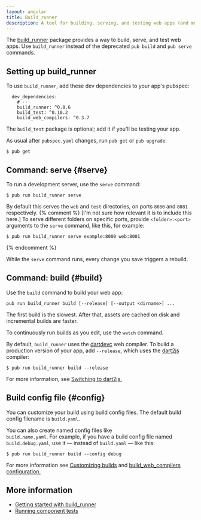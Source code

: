 ```yaml
---
layout: angular
title: Build_runner
description: A tool for building, serving, and testing web apps (and more).
---
```

<?code-excerpt path-base="examples/ng/doc"?>

The [build_runner][] package provides a way to build, serve, and test web apps.
Use `build_runner` instead of the deprecated `pub build` and `pub serve` commands.

## Setting up build_runner

To use `build_runner`, add these dev dependencies to your app's pubspec:

<?code-excerpt "quickstart/pubspec.yaml (build dependencies)" title?>
```
  dev_dependencies:
    # ···
    build_runner: ^0.8.6
    build_test: ^0.10.2
    build_web_compilers: ^0.3.7
```

The `build_test` package is optional; add it if you'll be testing your app.

As usual after `pubspec.yaml` changes, run `pub get` or `pub upgrade`:

```terminal
$ pub get
```

## Command: serve {#serve}

To run a development server, use the `serve` command:

```terminal
$ pub run build_runner serve
```

By default this serves the `web` and `test` directories, on ports `8080` and `8081` respectively.
{% comment %}
[I'm not sure how relevant it is to include this here.]
To serve different folders on specific ports, provide `<folder>:<port>` arguments to the
`serve` command, like this, for example:

```terminal
$ pub run build_runner serve example:8000 web:8001
```
{% endcomment %}

While the `serve` command runs, every change you save triggers a rebuild.

## Command: build {#build}

Use the `build` command to build your web app:

```
pub run build_runner build [--release] [--output <dirname>] ...
```

The first build is the slowest. After that, assets are cached on disk and
incremental builds are faster.

To continuously run builds as you edit, use the `watch` command.

By default, `build_runner` uses the [dartdevc][] web compiler. To build a
production version of your app, add `--release`, which uses the [dart2js][]
compiler:

```terminal
$ pub run build_runner build --release
```

For more information, see [Switching to dart2js.][Switching to dart2js]

## Build config file {#config}

You can customize your build using build config files. The default build config
filename is `build.yaml`.

You can also create named config files like <code> build.<i>name</i>.yaml</code>.
For example, if you have a build config file named `build.debug.yaml`, use it
&mdash; instead of `build.yaml` &mdash; like this:

```terminal
$ pub run build_runner build --config debug
```

For more information see [Customizing builds][]
and [build_web_compilers configuration.][build_web_compilers configuration]


## More information

- [Getting started with build_runner][]
- [Running component tests][]

[build_runner]: https://pub.dartlang.org/packages/build_runner
[build_web_compilers configuration]: https://github.com/dart-lang/build/tree/master/build_web_compilers#configuration
[Customizing builds]: https://github.com/dart-lang/build/blob/master/build_config/README.md
[dart2js]: /tools/dart2js
[dartdevc]: /tools/dartdevc
[Getting started with build_runner]: https://github.com/dart-lang/build/blob/master/docs/getting_started.md
[Switching to dart2js]: https://github.com/dart-lang/build/blob/master/docs/getting_started.md#switching-to-dart2js
[Running component tests]: /angular/guide/testing/component/running-tests
